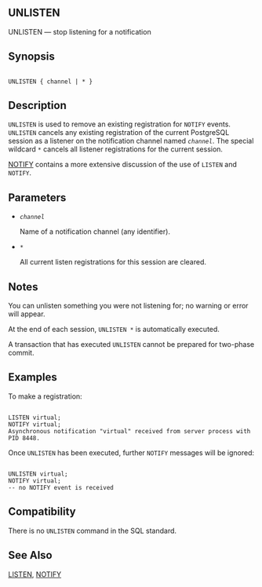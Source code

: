 ## UNLISTEN

UNLISTEN — stop listening for a notification

## Synopsis

```

UNLISTEN { channel | * }
```

## Description

`UNLISTEN` is used to remove an existing registration for `NOTIFY` events. `UNLISTEN` cancels any existing registration of the current PostgreSQL session as a listener on the notification channel named *`channel`*. The special wildcard `*` cancels all listener registrations for the current session.

[NOTIFY](sql-notify.html "NOTIFY") contains a more extensive discussion of the use of `LISTEN` and `NOTIFY`.

## Parameters

* *`channel`*

    Name of a notification channel (any identifier).

* `*`

    All current listen registrations for this session are cleared.

## Notes

You can unlisten something you were not listening for; no warning or error will appear.

At the end of each session, `UNLISTEN *` is automatically executed.

A transaction that has executed `UNLISTEN` cannot be prepared for two-phase commit.

## Examples

To make a registration:

```

LISTEN virtual;
NOTIFY virtual;
Asynchronous notification "virtual" received from server process with PID 8448.
```

Once `UNLISTEN` has been executed, further `NOTIFY` messages will be ignored:

```

UNLISTEN virtual;
NOTIFY virtual;
-- no NOTIFY event is received
```

## Compatibility

There is no `UNLISTEN` command in the SQL standard.

## See Also

[LISTEN](sql-listen.html "LISTEN"), [NOTIFY](sql-notify.html "NOTIFY")